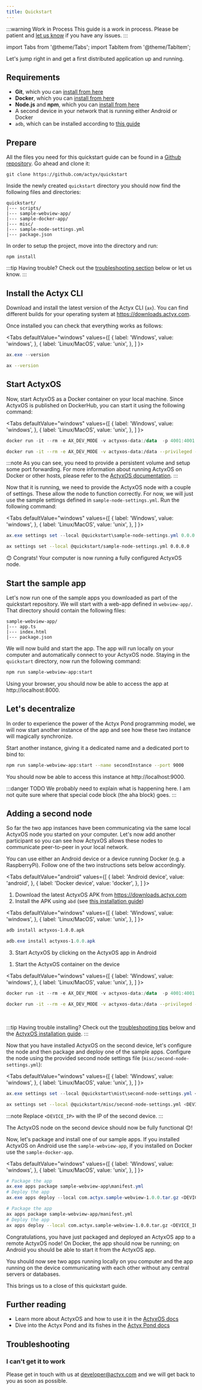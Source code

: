 ```yaml
---
title: Quickstart
---
```


:::warning Work in Process
This guide is a work in process. Please be patient and [let us know](http://localhost:3000/docs/os/introduction#something-missing) if you have any issues.
:::

import Tabs from '@theme/Tabs';
import TabItem from '@theme/TabItem';

Let's jump right in and get a first distributed application up and running.

## Requirements

- **Git**, which you can [install from here](https://git-scm.com/book/en/v2/Getting-Started-Installing-Git)
- **Docker**, which you can [install from here](https://docs.docker.com/install/)
- **Node.js** and **npm**, which you can [install from here](https://nodejs.org/en/)
- A second device in your network that is running either Android or Docker
- `adb`, which can be installed according to [this guide](https://www.xda-developers.com/install-adb-windows-macos-linux/)


## Prepare

All the files you need for this quickstart guide can be found in a [Github repository](https://github.com/actyx/quickstart). Go ahead and clone it:

```
git clone https://github.com/actyx/quickstart
```

Inside the newly created `quickstart` directory you should now find the following files and directories:

```
quickstart/
|--- scripts/
|--- sample-webview-app/
|--- sample-docker-app/
|--- misc/
|--- sample-node-settings.yml
|--- package.json
```

In order to setup the project, move into the directory and run:

```
npm install
```

:::tip Having trouble?
Check out the [troubleshooting section](#troubleshooting) below or let us know.
:::

## Install the Actyx CLI

Download and install the latest version of the Actyx CLI (`ax`). You can find different builds for your operating system at https://downloads.actyx.com.

Once installed you can check that everything works as follows:

<Tabs
  defaultValue="windows"
  values={[
    { label: 'Windows', value: 'windows', },
    { label: 'Linux/MacOS', value: 'unix', },
  ]
}>
<TabItem value="windows">

```powershell
ax.exe --version
```

</TabItem>
<TabItem value="unix">

```bash
ax --version
```

</TabItem>
</Tabs>



## Start ActyxOS

Now, start ActyxOS as a Docker container on your local machine. Since ActyxOS is published on DockerHub, you can start it using the following command:

<Tabs
  defaultValue="windows"
  values={[
    { label: 'Windows', value: 'windows', },
    { label: 'Linux/MacOS', value: 'unix', },
  ]
}>
<TabItem value="windows">

```powershell
docker run -it --rm -e AX_DEV_MODE -v actyxos-data:/data  -p 4001:4001 -p 4457:4457 actyx/os
```

</TabItem>
<TabItem value="unix">

```bash
docker run -it --rm -e AX_DEV_MODE -v actyxos-data:/data --privileged --network=host actyx/os
```

</TabItem>
</Tabs>

:::note
As you can see, you need to provide a persistent volume and setup some port forwarding. For more information about running ActyxOS on Docker or other hosts, please refer to the [ActyxOS documentation](./os/getting-started/installation.md).
:::

Now that it is running, we need to provide the ActyxOS node with a couple of settings. These allow the node to function correctly. For now, we will just use the sample settings defined in `sample-node-settings.yml`. Run the following command:

<Tabs
  defaultValue="windows"
  values={[
    { label: 'Windows', value: 'windows', },
    { label: 'Linux/MacOS', value: 'unix', },
  ]
}>
<TabItem value="windows">

```powershell
ax.exe settings set --local @quickstart\sample-node-settings.yml 0.0.0.0
```

</TabItem>
<TabItem value="unix">

```bash
ax settings set --local @quickstart/sample-node-settings.yml 0.0.0.0
```

</TabItem>
</Tabs>

😊 Congrats! Your computer is now running a fully configured ActyxOS node.

## Start the sample app

Let's now run one of the sample apps you downloaded as part of the quickstart repository. We will start with a web-app defined in `webview-app/`. That directory should contain the following files:

```
sample-webview-app/
|--- app.ts
|--- index.html
|--- package.json
```

We will now build and start the app. The app will run locally on your computer and automatically connect to your ActyxOS node. Staying in the `quickstart` directory, now run the following command:

```bash
npm run sample-webview-app:start
```

Using your browser, you should now be able to access the app at http://localhost:8000.

## Let's decentralize

In order to experience the power of the Actyx Pond programming model, we will now start another instance of the app and see how these two instance will magically synchronize.

Start another instance, giving it a dedicated name and a dedicated port to bind to:

```bash
npm run sample-webview-app:start --name secondInstance --port 9000
```

You should now be able to access this instance at http://localhost:9000.

:::danger TODO
We probably need to explain what is happening here. I am not quite sure where that special code block (the aha block) goes.
:::

## Adding a second node

So far the two app instances have been communicating via the same local ActyxOS node you started on your computer. Let's now add another participant so you can see how ActyxOS allows these nodes to communicate peer-to-peer in your local network.

You can use either an Android device or a device running Docker (e.g. a RaspberryPi). Follow one of the two instructions sets below accordingly.

<Tabs
  defaultValue="android"
  values={[
    { label: 'Android device', value: 'android', },
    { label: 'Docker device', value: 'docker', },
  ]
}>
<TabItem value="android">

1. Download the latest ActyxOS APK from https://downloads.actyx.com
2. Install the APK using `abd` (see [this installation guide](https://www.xda-developers.com/install-adb-windows-macos-linux/))

<Tabs
  defaultValue="windows"
  values={[
    { label: 'Windows', value: 'windows', },
    { label: 'Linux/MacOS', value: 'unix', },
  ]
}>
<TabItem value="windows">

```bash
adb install actyxos-1.0.0.apk
```

</TabItem>
<TabItem value="unix">

```powershell
adb.exe install actyxos-1.0.0.apk
```

</TabItem>
</Tabs>

3. Start ActyxOS by clicking on the ActyxOS app in Android

</TabItem>
<TabItem value="docker">

1. Start the ActyxOS container on the device

<Tabs
  defaultValue="windows"
  values={[
    { label: 'Windows', value: 'windows', },
    { label: 'Linux/MacOS', value: 'unix', },
  ]
}>
<TabItem value="windows">

```powershell
docker run -it --rm -e AX_DEV_MODE -v actyxos-data:/data  -p 4001:4001 -p 4457:4457 actyx/os
```

</TabItem>
<TabItem value="unix">

```bash
docker run -it --rm -e AX_DEV_MODE -v actyxos-data:/data --privileged --network=host actyx/os
```

</TabItem>
</Tabs>

</TabItem>
</Tabs>

<br />

:::tip Having trouble installing?
Check out the [troubleshooting tips](#troubleshooting) below and the [ActyxOS installation guide](./os/getting-started/installation.md).
:::

Now that you have installed ActyxOS on the second device, let's configure the node and then package and deploy one of the sample apps. Configure the node using the provided second node settings file (`misc/second-node-settings.yml`):

<Tabs
  defaultValue="windows"
  values={[
    { label: 'Windows', value: 'windows', },
    { label: 'Linux/MacOS', value: 'unix', },
  ]
}>
<TabItem value="windows">

```powershell
ax.exe settings set --local @quickstart\mist\second-node-settings.yml <DEVICE_IP>
```

</TabItem>
<TabItem value="unix">

```bash
ax settings set --local @quickstart/misc/second-node-settings.yml <DEVICE_IP>
```

</TabItem>
</Tabs>

:::note
Replace `<DEVICE_IP>` with the IP of the second device.
:::

The ActyxOS node on the second device should now be fully functional 😊!

Now, let's package and install one of our sample apps. If you installed ActyxOS on Android use the `sample-webview-app`, if you installed on Docker use the `sample-docker-app`.

<Tabs
  defaultValue="windows"
  values={[
    { label: 'Windows', value: 'windows', },
    { label: 'Linux/MacOS', value: 'unix', },
  ]
}>
<TabItem value="windows">

```powershell
# Package the app
ax.exe apps package sample-webview-app\manifest.yml
# Deploy the app
ax.exe apps deploy --local com.actyx.sample-webview-1.0.0.tar.gz <DEVICE_IP>
```

</TabItem>
<TabItem value="unix">

```bash
# Package the app
ax apps package sample-webview-app/manifest.yml
# Deploy the app
ax apps deploy --local com.actyx.sample-webview-1.0.0.tar.gz <DEVICE_IP>
```

</TabItem>
</Tabs>

Congratulations, you have just packaged and deployed an ActyxOS app to a remote ActyxOS node! On Docker, the app should now be running; on Android you should be able to start it from the ActyxOS app.

You should now see two apps running locally on you computer and the app running on the device communicating with each other without any central servers or databases.

This brings us to a close of this quickstart guide.

## Further reading

- Learn more about ActyxOS and how to use it in the [ActyxOS docs](/docs/os/getting-started/installation.md)
- Dive into the Actyx Pond and its fishes in the [Actyx Pond docs](/docs/pond/getting-started/installation.md)

## Troubleshooting

### I can't get it to work

Please get in touch with us at developer@actyx.com and we will get back to you as soon as possible.